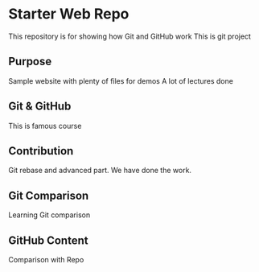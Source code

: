 # Starter Web Repo

This repository is for showing how Git and GitHub work
This is git project

## Purpose

Sample website with plenty of files for demos
A lot of lectures done

## Git & GitHub

This is famous course

## Contribution

Git rebase and advanced part. We have done the work.

## Git Comparison

Learning Git comparison

## GitHub Content

Comparison with Repo
